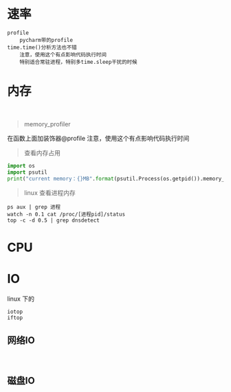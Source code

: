 # 速率

```
profile
	pycharm带的profile
time.time()分析方法也不错
	注意，使用这个有点影响代码执行时间
	特别适合常驻进程，特别多time.sleep干扰的时候
```



# 内存

​	

> memory_profiler

在函数上面加装饰器@profile
注意，使用这个有点影响代码执行时间



> 查看内存占用

```python
import os
import psutil
print("current memory：{}MB".format(psutil.Process(os.getpid()).memory_info().rss / 1024 / 1024))
```



> linux 查看进程内存

```shell
ps aux | grep 进程
watch -n 0.1 cat /proc/[进程pid]/status
top -c -d 0.5 | grep dnsdetect
```



# CPU



# IO

linux 下的

```
iotop
iftop
```



## 网络IO

​	

## 磁盘IO



